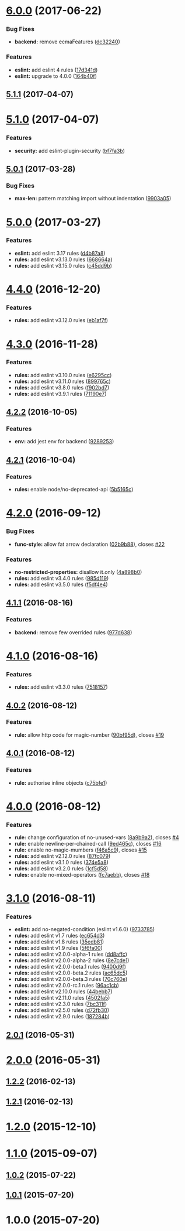 <a name="6.0.0"></a>
# [6.0.0](https://github.com/SimpliField/eslint-config-simplifield/compare/v5.1.1...v6.0.0) (2017-06-22)


### Bug Fixes

* **backend:** remove ecmaFeatures ([dc32240](https://github.com/SimpliField/eslint-config-simplifield/commit/dc32240))


### Features

* **eslint:** add eslint 4 rules ([17d341d](https://github.com/SimpliField/eslint-config-simplifield/commit/17d341d))
* **eslint:** upgrade to 4.0.0 ([164b40f](https://github.com/SimpliField/eslint-config-simplifield/commit/164b40f))



<a name="5.1.1"></a>
## [5.1.1](https://github.com/SimpliField/eslint-config-simplifield/compare/v5.1.0...v5.1.1) (2017-04-07)



<a name="5.1.0"></a>
# [5.1.0](https://github.com/SimpliField/eslint-config-simplifield/compare/v5.0.1...v5.1.0) (2017-04-07)


### Features

* **security:** add eslint-plugin-security ([bf7fa3b](https://github.com/SimpliField/eslint-config-simplifield/commit/bf7fa3b))



<a name="5.0.1"></a>
## [5.0.1](https://github.com/SimpliField/eslint-config-simplifield/compare/v5.0.0...v5.0.1) (2017-03-28)


### Bug Fixes

* **max-len:** pattern matching import without indentation ([9903a05](https://github.com/SimpliField/eslint-config-simplifield/commit/9903a05))



<a name="5.0.0"></a>
# [5.0.0](https://github.com/SimpliField/eslint-config-simplifield/compare/v4.4.0...v5.0.0) (2017-03-27)


### Features

* **eslint:** add eslint 3.17 rules ([d4b87a8](https://github.com/SimpliField/eslint-config-simplifield/commit/d4b87a8))
* **rules:** add eslint v3.13.0 rules ([668664a](https://github.com/SimpliField/eslint-config-simplifield/commit/668664a))
* **rules:** add eslint v3.15.0 rules ([c45dd9b](https://github.com/SimpliField/eslint-config-simplifield/commit/c45dd9b))



<a name="4.4.0"></a>
# [4.4.0](https://github.com/SimpliField/eslint-config-simplifield/compare/v4.3.0...v4.4.0) (2016-12-20)


### Features

* **rules:** add eslint v3.12.0 rules ([eb1af7f](https://github.com/SimpliField/eslint-config-simplifield/commit/eb1af7f))



<a name="4.3.0"></a>
# [4.3.0](https://github.com/SimpliField/eslint-config-simplifield/compare/v4.2.2...v4.3.0) (2016-11-28)


### Features

* **rules:** add eslint v3.10.0 rules ([e6295cc](https://github.com/SimpliField/eslint-config-simplifield/commit/e6295cc))
* **rules:** add eslint v3.11.0 rules ([899765c](https://github.com/SimpliField/eslint-config-simplifield/commit/899765c))
* **rules:** add eslint v3.8.0 rules ([f902bd7](https://github.com/SimpliField/eslint-config-simplifield/commit/f902bd7))
* **rules:** add eslint v3.9.1 rules ([71190e7](https://github.com/SimpliField/eslint-config-simplifield/commit/71190e7))



<a name="4.2.2"></a>
## [4.2.2](https://github.com/SimpliField/eslint-config-simplifield/compare/v4.2.1...v4.2.2) (2016-10-05)


### Features

* **env:** add jest env for backend ([9289253](https://github.com/SimpliField/eslint-config-simplifield/commit/9289253))



<a name="4.2.1"></a>
## [4.2.1](https://github.com/SimpliField/eslint-config-simplifield/compare/v4.2.0...v4.2.1) (2016-10-04)


### Features

* **rules:** enable node/no-deprecated-api ([5b5165c](https://github.com/SimpliField/eslint-config-simplifield/commit/5b5165c))



<a name="4.2.0"></a>
# [4.2.0](https://github.com/SimpliField/eslint-config-simplifield/compare/v4.1.1...v4.2.0) (2016-09-12)


### Bug Fixes

* **func-style:** allow fat arrow declaration ([02b9b88](https://github.com/SimpliField/eslint-config-simplifield/commit/02b9b88)), closes [#22](https://github.com/SimpliField/eslint-config-simplifield/issues/22)


### Features

* **no-restricted-properties:** disallow it.only ([4a898b0](https://github.com/SimpliField/eslint-config-simplifield/commit/4a898b0))
* **rules:** add eslint v3.4.0 rules ([985d119](https://github.com/SimpliField/eslint-config-simplifield/commit/985d119))
* **rules:** add eslint v3.5.0 rules ([f5df4e4](https://github.com/SimpliField/eslint-config-simplifield/commit/f5df4e4))



<a name="4.1.1"></a>
## [4.1.1](https://github.com/SimpliField/eslint-config-simplifield/compare/v4.1.0...v4.1.1) (2016-08-16)


### Features

* **backend:** remove few overrided rules ([977d638](https://github.com/SimpliField/eslint-config-simplifield/commit/977d638))



<a name="4.1.0"></a>
# [4.1.0](https://github.com/SimpliField/eslint-config-simplifield/compare/v4.0.2...v4.1.0) (2016-08-16)


### Features

* **rules:** add eslint v3.3.0 rules ([7518157](https://github.com/SimpliField/eslint-config-simplifield/commit/7518157))



<a name="4.0.2"></a>
## [4.0.2](https://github.com/SimpliField/eslint-config-simplifield/compare/v4.0.1...v4.0.2) (2016-08-12)


### Features

* **rule:** allow http code for magic-number ([90bf95d](https://github.com/SimpliField/eslint-config-simplifield/commit/90bf95d)), closes [#19](https://github.com/SimpliField/eslint-config-simplifield/issues/19)



<a name="4.0.1"></a>
## [4.0.1](https://github.com/SimpliField/eslint-config-simplifield/compare/v4.0.0...v4.0.1) (2016-08-12)


### Features

* **rule:** authorise inline objects ([c75bfe1](https://github.com/SimpliField/eslint-config-simplifield/commit/c75bfe1))



<a name="4.0.0"></a>
# [4.0.0](https://github.com/SimpliField/eslint-config-simplifield/compare/v3.1.0...v4.0.0) (2016-08-12)


### Features

* **rule:** change configuration of no-unused-vars ([8a9b9a2](https://github.com/SimpliField/eslint-config-simplifield/commit/8a9b9a2)), closes [#4](https://github.com/SimpliField/eslint-config-simplifield/issues/4)
* **rule:** enable newline-per-chained-call ([9ed465c](https://github.com/SimpliField/eslint-config-simplifield/commit/9ed465c)), closes [#16](https://github.com/SimpliField/eslint-config-simplifield/issues/16)
* **rule:** enable no-magic-mumbers ([f46a5c9](https://github.com/SimpliField/eslint-config-simplifield/commit/f46a5c9)), closes [#15](https://github.com/SimpliField/eslint-config-simplifield/issues/15)
* **rules:** add eslint v2.12.0 rules ([87fc079](https://github.com/SimpliField/eslint-config-simplifield/commit/87fc079))
* **rules:** add eslint v3.1.0 rules ([374e5a8](https://github.com/SimpliField/eslint-config-simplifield/commit/374e5a8))
* **rules:** add eslint v3.2.0 rules ([1cf5d58](https://github.com/SimpliField/eslint-config-simplifield/commit/1cf5d58))
* **rules:** enable no-mixed-operators ([fc7aebb](https://github.com/SimpliField/eslint-config-simplifield/commit/fc7aebb)), closes [#18](https://github.com/SimpliField/eslint-config-simplifield/issues/18)



<a name="3.1.0"></a>
# [3.1.0](https://github.com/SimpliField/eslint-config-simplifield/compare/v2.0.1...v3.1.0) (2016-08-11)


### Features

* **eslint:** add no-negated-condition (eslint v1.6.0) ([9733785](https://github.com/SimpliField/eslint-config-simplifield/commit/9733785))
* **rules:** add eslint v1.7 rules ([ec654d3](https://github.com/SimpliField/eslint-config-simplifield/commit/ec654d3))
* **rules:** add eslint v1.8 rules ([35edb81](https://github.com/SimpliField/eslint-config-simplifield/commit/35edb81))
* **rules:** add eslint v1.9 rules ([5f6fa00](https://github.com/SimpliField/eslint-config-simplifield/commit/5f6fa00))
* **rules:** add eslint v2.0.0-alpha-1 rules ([dd8affc](https://github.com/SimpliField/eslint-config-simplifield/commit/dd8affc))
* **rules:** add eslint v2.0.0-alpha-2 rules ([8e7cde1](https://github.com/SimpliField/eslint-config-simplifield/commit/8e7cde1))
* **rules:** add eslint v2.0.0-beta.1 rules ([9400d9f](https://github.com/SimpliField/eslint-config-simplifield/commit/9400d9f))
* **rules:** add eslint v2.0.0-beta.2 rules ([ac65dc5](https://github.com/SimpliField/eslint-config-simplifield/commit/ac65dc5))
* **rules:** add eslint v2.0.0-beta.3 rules ([70c760e](https://github.com/SimpliField/eslint-config-simplifield/commit/70c760e))
* **rules:** add eslint v2.0.0-rc.1 rules ([96ac1cb](https://github.com/SimpliField/eslint-config-simplifield/commit/96ac1cb))
* **rules:** add eslint v2.10.0 rules ([44bebb7](https://github.com/SimpliField/eslint-config-simplifield/commit/44bebb7))
* **rules:** add eslint v2.11.0 rules ([4502fa5](https://github.com/SimpliField/eslint-config-simplifield/commit/4502fa5))
* **rules:** add eslint v2.3.0 rules ([7bc311f](https://github.com/SimpliField/eslint-config-simplifield/commit/7bc311f))
* **rules:** add eslint v2.5.0 rules ([d72fb30](https://github.com/SimpliField/eslint-config-simplifield/commit/d72fb30))
* **rules:** add eslint v2.9.0 rules ([187284b](https://github.com/SimpliField/eslint-config-simplifield/commit/187284b))



<a name="2.0.1"></a>
## [2.0.1](https://github.com/SimpliField/eslint-config-simplifield/compare/v2.0.0...v2.0.1) (2016-05-31)



<a name="2.0.0"></a>
# [2.0.0](https://github.com/SimpliField/eslint-config-simplifield/compare/v1.2.2...v2.0.0) (2016-05-31)



<a name="1.2.2"></a>
## [1.2.2](https://github.com/SimpliField/eslint-config-simplifield/compare/v1.2.1...v1.2.2) (2016-02-13)



<a name="1.2.1"></a>
## [1.2.1](https://github.com/SimpliField/eslint-config-simplifield/compare/v1.2.0...v1.2.1) (2016-02-13)



<a name="1.2.0"></a>
# [1.2.0](https://github.com/SimpliField/eslint-config-simplifield/compare/v1.1.0...v1.2.0) (2015-12-10)



<a name="1.1.0"></a>
# [1.1.0](https://github.com/SimpliField/eslint-config-simplifield/compare/v1.0.2...v1.1.0) (2015-09-07)



<a name="1.0.2"></a>
## [1.0.2](https://github.com/SimpliField/eslint-config-simplifield/compare/v1.0.1...v1.0.2) (2015-07-22)



<a name="1.0.1"></a>
## [1.0.1](https://github.com/SimpliField/eslint-config-simplifield/compare/v1.0.0...v1.0.1) (2015-07-20)



<a name="1.0.0"></a>
# 1.0.0 (2015-07-20)



